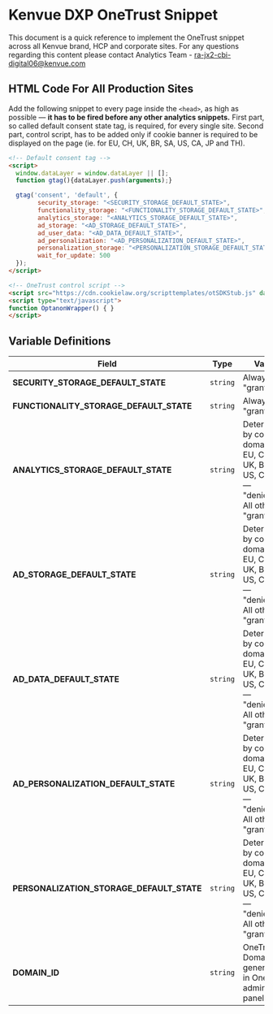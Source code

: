 # Kenvue DXP OneTrust Snippet
This document is a quick reference to implement the OneTrust snippet across all Kenvue brand, HCP and corporate sites. For any questions regarding this content please contact Analytics Team - ra-jx2-cbi-digital06@kenvue.com

## HTML Code For All Production Sites
Add the following snippet to every page inside the `<head>`, as high as possible — **it has to be fired before any other analytics snippets.** First part, so called default consent state tag, is required, for every single site. Second part, control script, has to be added only if cookie banner is required to be displayed on the page (ie. for EU, CH, UK, BR, SA, US, CA, JP and TH).

```html
<!-- Default consent tag -->
<script> 
  window.dataLayer = window.dataLayer || []; 
  function gtag(){dataLayer.push(arguments);}

  gtag('consent', 'default', {
        security_storage: "<SECURITY_STORAGE_DEFAULT_STATE>",
        functionality_storage: "<FUNCTIONALITY_STORAGE_DEFAULT_STATE>",
        analytics_storage: "<ANALYTICS_STORAGE_DEFAULT_STATE>",
        ad_storage: "<AD_STORAGE_DEFAULT_STATE>", 
        ad_user_data: "<AD_DATA_DEFAULT_STATE>",
        ad_personalization: "<AD_PERSONALIZATION_DEFAULT_STATE>",
        personalization_storage: "<PERSONALIZATION_STORAGE_DEFAULT_STATE>",
        wait_for_update: 500 
  }); 
</script>

<!-- OneTrust control script -->
<script src="https://cdn.cookielaw.org/scripttemplates/otSDKStub.js" data-document-language="true" type="text/javascript" charset="UTF-8" data-domain-script="<DOMAIN_ID>" ></script>
<script type="text/javascript">
function OptanonWrapper() { }
</script>
```

## Variable Definitions

|Field|Type|Value|
| --- | --- | --- |
|**SECURITY_STORAGE_DEFAULT_STATE**|`string`|Always "granted".|
|**FUNCTIONALITY_STORAGE_DEFAULT_STATE**|`string`|Always "granted".|
|**ANALYTICS_STORAGE_DEFAULT_STATE**|`string`|Determined by country domain. EU, CH, UK, BR, SA, US, CA, TH — "denied". All other — "granted".|
|**AD_STORAGE_DEFAULT_STATE**|`string`|Determined by country domain. EU, CH, UK, BR, SA, US, CA, TH — "denied". All other — "granted".|
|**AD_DATA_DEFAULT_STATE**|`string`|Determined by country domain. EU, CH, UK, BR, SA, US, CA, TH — "denied". All other — "granted".|
|**AD_PERSONALIZATION_DEFAULT_STATE**|`string`|Determined by country domain. EU, CH, UK, BR, SA, US, CA, TH — "denied". All other — "granted".|
|**PERSONALIZATION_STORAGE_DEFAULT_STATE**|`string`|Determined by country domain. EU, CH, UK, BR, SA, US, CA, TH — "denied". All other — "granted".|
|**DOMAIN_ID**|`string`|OneTrust Domain ID generated in OneTrust admin panel.|
